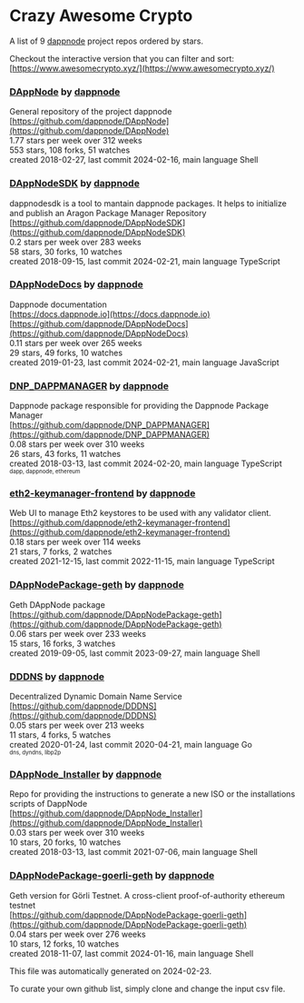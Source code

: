 # Crazy Awesome Crypto
A list of 9 [dappnode](https://github.com/dappnode) project repos ordered by stars.  

Checkout the interactive version that you can filter and sort: 
[https://www.awesomecrypto.xyz/](https://www.awesomecrypto.xyz/)  


### [DAppNode](https://github.com/dappnode/DAppNode) by [dappnode](https://github.com/dappnode)  
General repository of the project dappnode  
[https://github.com/dappnode/DAppNode](https://github.com/dappnode/DAppNode)  
1.77 stars per week over 312 weeks  
553 stars, 108 forks, 51 watches  
created 2018-02-27, last commit 2024-02-16, main language Shell  


### [DAppNodeSDK](https://github.com/dappnode/DAppNodeSDK) by [dappnode](https://github.com/dappnode)  
dappnodesdk is a tool to mantain dappnode packages. It helps to initialize and publish an Aragon Package Manager Repository  
[https://github.com/dappnode/DAppNodeSDK](https://github.com/dappnode/DAppNodeSDK)  
0.2 stars per week over 283 weeks  
58 stars, 30 forks, 10 watches  
created 2018-09-15, last commit 2024-02-21, main language TypeScript  


### [DAppNodeDocs](https://github.com/dappnode/DAppNodeDocs) by [dappnode](https://github.com/dappnode)  
Dappnode documentation  
[https://docs.dappnode.io](https://docs.dappnode.io)  
[https://github.com/dappnode/DAppNodeDocs](https://github.com/dappnode/DAppNodeDocs)  
0.11 stars per week over 265 weeks  
29 stars, 49 forks, 10 watches  
created 2019-01-23, last commit 2024-02-21, main language JavaScript  


### [DNP_DAPPMANAGER](https://github.com/dappnode/DNP_DAPPMANAGER) by [dappnode](https://github.com/dappnode)  
Dappnode package responsible for providing the Dappnode Package Manager  
[https://github.com/dappnode/DNP_DAPPMANAGER](https://github.com/dappnode/DNP_DAPPMANAGER)  
0.08 stars per week over 310 weeks  
26 stars, 43 forks, 11 watches  
created 2018-03-13, last commit 2024-02-20, main language TypeScript  
<sub><sup>dapp, dappnode, ethereum</sup></sub>


### [eth2-keymanager-frontend](https://github.com/dappnode/eth2-keymanager-frontend) by [dappnode](https://github.com/dappnode)  
Web UI to manage Eth2 keystores to be used with any validator client.  
[https://github.com/dappnode/eth2-keymanager-frontend](https://github.com/dappnode/eth2-keymanager-frontend)  
0.18 stars per week over 114 weeks  
21 stars, 7 forks, 2 watches  
created 2021-12-15, last commit 2022-11-15, main language TypeScript  


### [DAppNodePackage-geth](https://github.com/dappnode/DAppNodePackage-geth) by [dappnode](https://github.com/dappnode)  
Geth DAppNode package  
[https://github.com/dappnode/DAppNodePackage-geth](https://github.com/dappnode/DAppNodePackage-geth)  
0.06 stars per week over 233 weeks  
15 stars, 16 forks, 3 watches  
created 2019-09-05, last commit 2023-09-27, main language Shell  


### [DDDNS](https://github.com/dappnode/DDDNS) by [dappnode](https://github.com/dappnode)  
Decentralized Dynamic Domain Name Service  
[https://github.com/dappnode/DDDNS](https://github.com/dappnode/DDDNS)  
0.05 stars per week over 213 weeks  
11 stars, 4 forks, 5 watches  
created 2020-01-24, last commit 2020-04-21, main language Go  
<sub><sup>dns, dyndns, libp2p</sup></sub>


### [DAppNode_Installer](https://github.com/dappnode/DAppNode_Installer) by [dappnode](https://github.com/dappnode)  
Repo for providing the instructions to generate a new ISO or the installations scripts of DappNode   
[https://github.com/dappnode/DAppNode_Installer](https://github.com/dappnode/DAppNode_Installer)  
0.03 stars per week over 310 weeks  
10 stars, 20 forks, 10 watches  
created 2018-03-13, last commit 2021-07-06, main language Shell  


### [DAppNodePackage-goerli-geth](https://github.com/dappnode/DAppNodePackage-goerli-geth) by [dappnode](https://github.com/dappnode)  
Geth version for Görli Testnet. A cross-client proof-of-authority ethereum testnet  
[https://github.com/dappnode/DAppNodePackage-goerli-geth](https://github.com/dappnode/DAppNodePackage-goerli-geth)  
0.04 stars per week over 276 weeks  
10 stars, 12 forks, 10 watches  
created 2018-11-07, last commit 2024-01-16, main language Shell  


This file was automatically generated on 2024-02-23.  

To curate your own github list, simply clone and change the input csv file.  